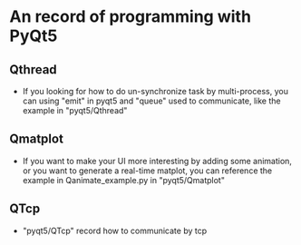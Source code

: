 # An record of programming with PyQt5
## Qthread
+ If you looking for how to do un-synchronize task by multi-process, you can using "emit" in pyqt5 and "queue" used to communicate, like the example in "pyqt5/Qthread"

## Qmatplot
+ If you want to make your UI more interesting by adding some animation, or you want to generate a real-time matplot, you can reference the example in Qanimate_example.py in "pyqt5/Qmatplot"

## QTcp
+ "pyqt5/QTcp" record how to communicate by tcp
